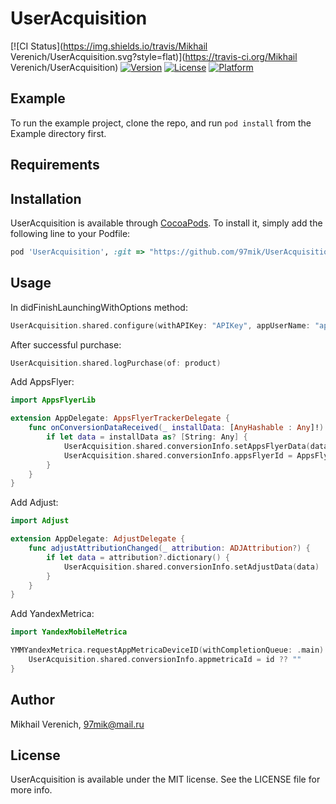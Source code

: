 # UserAcquisition

[![CI Status](https://img.shields.io/travis/Mikhail Verenich/UserAcquisition.svg?style=flat)](https://travis-ci.org/Mikhail Verenich/UserAcquisition)
[![Version](https://img.shields.io/cocoapods/v/UserAcquisition.svg?style=flat)](https://cocoapods.org/pods/UserAcquisition)
[![License](https://img.shields.io/cocoapods/l/UserAcquisition.svg?style=flat)](https://cocoapods.org/pods/UserAcquisition)
[![Platform](https://img.shields.io/cocoapods/p/UserAcquisition.svg?style=flat)](https://cocoapods.org/pods/UserAcquisition)

## Example

To run the example project, clone the repo, and run `pod install` from the Example directory first.

## Requirements

## Installation

UserAcquisition is available through [CocoaPods](https://cocoapods.org). To install
it, simply add the following line to your Podfile:

```ruby
pod 'UserAcquisition', :git => "https://github.com/97mik/UserAcquisition.git"
```

## Usage
In didFinishLaunchingWithOptions method:
```swift
UserAcquisition.shared.configure(withAPIKey: "APIKey", appUserName: "appUserName")
```
After successful purchase:
```swift
UserAcquisition.shared.logPurchase(of: product)
```
Add AppsFlyer:
```swift
import AppsFlyerLib

extension AppDelegate: AppsFlyerTrackerDelegate {
    func onConversionDataReceived(_ installData: [AnyHashable : Any]!) {
        if let data = installData as? [String: Any] {
            UserAcquisition.shared.conversionInfo.setAppsFlyerData(data)
            UserAcquisition.shared.conversionInfo.appsFlyerId = AppsFlyerTracker.shared().getAppsFlyerUID() ?? ""
        }
    }
}
```
Add Adjust:
```swift
import Adjust

extension AppDelegate: AdjustDelegate {
    func adjustAttributionChanged(_ attribution: ADJAttribution?) {
        if let data = attribution?.dictionary() {
            UserAcquisition.shared.conversionInfo.setAdjustData(data)
        }
    }
}
```
Add YandexMetrica:
```swift
import YandexMobileMetrica

YMMYandexMetrica.requestAppMetricaDeviceID(withCompletionQueue: .main) { [unowned self] id, error in
    UserAcquisition.shared.conversionInfo.appmetricaId = id ?? ""
}
```

## Author

Mikhail Verenich, 97mik@mail.ru

## License

UserAcquisition is available under the MIT license. See the LICENSE file for more info.
